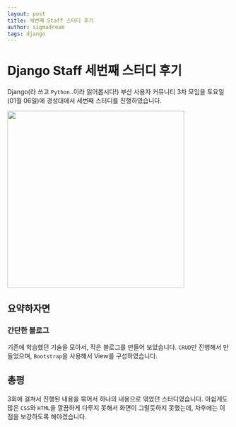 ```yaml
---
layout: post
title: 세번째 Staff 스터디 후기
author: sigmadream
tags: django
---
```


# Django Staff 세번째 스터디 후기

Django(라 쓰고 `Python`..이라 읽어봅시다!) 부산 사용자 커뮤니티 3차 모임을 토요일(01월 06일)에 경성대에서 세번째 스터디를 진행하였습니다.

<img src="{{ site.baseurl }}/images/20180407.jpg" style="width: 400px;"/>

## 요약하자면

### 간단한 블로그

기존에 학습했던 기술을 모아서, 작은 블로그를 만들어 보았습니다. `CRUD`만 진행해서 만들었으며, `Bootstrap`을 사용해서 View를 구성하였습니다.

## 총평

3회에 걸쳐서 진행된 내용을 묶어서 하나의 내용으로 엮었던 스터디였습니다. 아쉽게도 많은 `CSS`와 `HTML`을 깔끔하게 다루지 못해서 화면이 그럴듯하지 못했는데, 차후에는 이 점을 보강하도록 해야겠습니다.